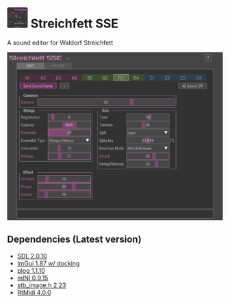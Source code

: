 ﻿# <img src="streichfettsse_icon.png" width="48"> Streichfett SSE
A sound editor for Waldorf Streichfett

![](streichfett_sse_v1.0.png)

## Dependencies (Latest version)
- [SDL 2.0.10](https://github.com/libsdl-org/SDL/tree/release-2.0.10)
- [ImGui 1.87 w/ docking](https://github.com/ocornut/imgui/tree/1ee252772ae9c0a971d06257bb5c89f628fa696a)
- [plog 1.1.10](https://github.com/SergiusTheBest/plog/tree/1.1.10)
- [mINI 0.9.15](https://github.com/metayeti/mINI/tree/0.9.15)
- [stb_image.h 2.23](https://github.com/nothings/stb/blob/787f1d646a981523297fa97f30986284dd245290/stb_image.h)
- [RtMidi 4.0.0](https://github.com/thestk/rtmidi/tree/4.0.0)
